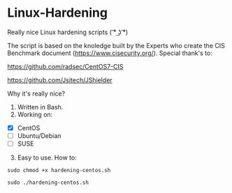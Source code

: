 # Linux-Hardening
Really nice Linux hardening scripts ( ͡° ͜ʖ ͡°)

The script is based on the knoledge built by the Experts who create the CIS Benchmark document (https://www.cisecurity.org/). Special thank's to:

https://github.com/radsec/CentOS7-CIS

https://github.com/Jsitech/JShielder

Why it's really nice?
1. Written in Bash.
2. Working on:
- [x] CentOS
- [ ] Ubuntu/Debian
- [ ] SUSE
3. Easy to use.
How to:

`sudo chmod +x hardening-centos.sh`

`sudo ./hardening-centos.sh`
